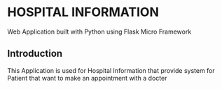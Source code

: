 # HOSPITAL INFORMATION
Web Application built with Python using Flask Micro Framework

## Introduction
This Application is used for Hospital Information that provide system for Patient that want to make an appointment with a docter
